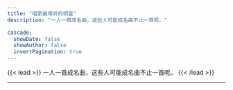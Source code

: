 ```yaml
---
title: "唱歌最难听的明星"
description: "一人一首成名曲，这些人可能成名曲不止一首呢。"

cascade:
  showDate: false
  showAuthor: false
  invertPagination: true
---
```


{{< lead >}}
一人一首成名曲，这些人可能成名曲不止一首呢。
{{< /lead >}}

---
